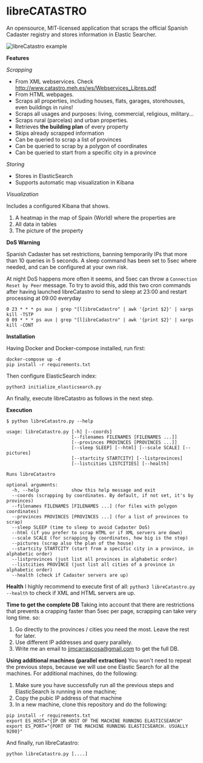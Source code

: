 # libreCATASTRO
An opensource, MIT-licensed application that scraps the official Spanish 
Cadaster registry and stores information in Elastic Searcher.

![libreCatastro example](https://drive.google.com/uc?export=view&id=1kisisDNmrQ5ZBWNzqnSzF0AsHu6-zS-P "libreCadsatro example")

**Features**

_Scrapping_
* From XML webservices. Check http://www.catastro.meh.es/ws/Webservices_Libres.pdf
* From HTML webpages.
* Scraps all properties, including houses, flats, garages, storehouses, even buildings in ruins!
* Scraps all usages and purposes: living, commercial, religious, military...
* Scraps rural (parcelas) and urban properties.
* Retrieves **the building plan** of every property
* Skips already scrapped information
* Can be queried to scrap a list of provinces
* Can be queried to scrap by a polygon of coordinates
* Can be queried to start from a specific city in a province

_Storing_
* Stores in ElasticSearch
* Supports automatic map visualization in Kibana

_Visualization_

Includes a configured Kibana that shows.
1) A heatmap in the map of Spain (World) where the properties are
2) All data in tables
3) The picture of the property

**DoS Warning**

Spanish Cadaster has set restrictions, banning temporarily IPs that more than 10 
queries in 5 seconds. A sleep command has been set to 5sec where needed, and can be configured
at your own risk.

At night DoS happens more often it seems, and 5sec can throw a `Connection Reset by Peer` message.
To try to avoid this, add this two cron commands after having launched libreCatastro
to send to sleep at 23:00 and restart processing at 09:00 everyday
```
0 23 * * * ps aux | grep "[l]ibreCadastro" | awk '{print $2}' | xargs kill -TSTP
0 09 * * * ps aux | grep "[l]ibreCadastro" | awk '{print $2}' | xargs kill -CONT
```


**Installation**

Having Docker and Docker-compose installed, run first:
```
docker-compose up -d
pip install -r requirements.txt
```

Then configure ElasticSearch index:
```
python3 initialize_elasticsearch.py
```

An finally, execute libreCatastro as follows in the next step.

**Execution**
```
$ python libreCatastro.py --help

usage: libreCatastro.py [-h] [--coords]
                        [--filenames FILENAMES [FILENAMES ...]]
                        [--provinces PROVINCES [PROVINCES ...]]
                        [--sleep SLEEP] [--html] [--scale SCALE] [--pictures]
                        [--startcity STARTCITY] [--listprovinces]
                        [--listcities LISTCITIES] [--health]

Runs libreCatastro

optional arguments:
  -h, --help            show this help message and exit
  --coords (scrapping by coordinates. By default, if not set, it's by provinces)
  --filenames FILENAMES [FILENAMES ...] (for files with polygon coordinates)
  --provinces PROVINCES [PROVINCES ...] (for a list of provinces to scrap)
  --sleep SLEEP (time to sleep to avoid Cadaster DoS)
  --html (if you prefer to scrap HTML or if XML servers are down)
  --scale SCALE (for scrapping by coordinates, how big is the step)
  --pictures (scrap also the plan of the house)
  --startcity STARTCITY (start from a specific city in a province, in alphabetic order)
  --listprovinces (just list all provinces in alphabetic order)
  --listcities PROVINCE (just list all cities of a province in alphabetic order)
  --health (check if Cadaster servers are up)
 ```
 
**Health**
I highly recommend to execute first of all:
`python3 libreCatastro.py --health` to check if XML and HTML servers are up.

**Time to get the complete DB**
Taking into account that there are restrictions that prevents a crapping faster than 5sec per page,
scrapping can take very long time. so:
1) Go directly to the provinces / cities you need the most. Leave the rest for later.
2) Use different IP addresses and query parallely.
3) Write me an email to jjmcarrascosa@gmail.com to get the full DB.

**Using additional machines (parallel extraction)**
You won't need to repeat the previous steps, because we will use one Elastic Search for all the machines.
For additional machines, do the following:
1) Make sure you have successfully run all the previous steps and ElasticSearch is running in one machine;
2) Copy the pubic IP address of that machine
3) In a new machine, clone this repository and do the following:
```
pip install -r requirements.txt
export ES_HOST="{IP OR HOST OF THE MACHINE RUNNING ELASTICSEARCH"
export ES_PORT="{PORT OF THE MACHINE RUNNING ELASTICSEARCH. USUALLY 9200}"
```
And finally, run libreCatastro:
```
python libreCatastro.py [....]
```